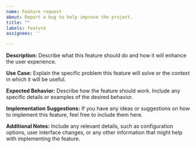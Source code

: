 ```yaml
---
name: Feature request
about: Report a bug to help improve the project.
title: ""
labels: feature
assignees: ''

---
```


**Description:**
Describe what this feature should do and how it will enhance the user experience.

**Use Case:**
Explain the specific problem this feature will solve or the context in which it will be useful.

**Expected Behavior:**
Describe how the feature should work. Include any specific details or examples of the desired behavior.

**Implementation Suggestions:**
If you have any ideas or suggestions on how to implement this feature, feel free to include them here.

**Additional Notes:**
Include any relevant details, such as configuration options, user interface changes, or any other information that might help with implementing the feature.
